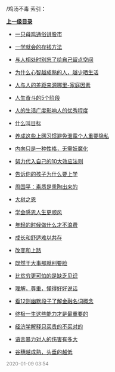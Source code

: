 /鸡汤不毒 索引：


**[上一级目录](/index.md)**

- [一只母鸡通俗讲股市](/鸡汤不毒/一只母鸡通俗讲股市.md)

- [一学就会的存钱方法](/鸡汤不毒/一学就会的存钱方法.md)

- [与人相处时别忘了给自己留点空间](/鸡汤不毒/与人相处时别忘了给自己留点空间.md)

- [为什么心智越成熟的人，越少晒生活](/鸡汤不毒/为什么心智越成熟的人，越少晒生活.md)

- [人与人的差距来源哪里-家庭因素](/鸡汤不毒/人与人的差距来源哪里-家庭因素.md)

- [人生奋斗的5个阶段](/鸡汤不毒/人生奋斗的5个阶段.md)

- [人的生活广度影响人的优秀程度](/鸡汤不毒/人的生活广度影响人的优秀程度.md)

- [什么叫目标](/鸡汤不毒/什么叫目标.md)

- [养成这些上网习惯避免泄露个人重要隐私](/鸡汤不毒/养成这些上网习惯避免泄露个人重要隐私.md)

- [内向只是一种性格，无需妖魔化](/鸡汤不毒/内向只是一种性格，无需妖魔化.md)

- [努力代入自己的10大效应法则](/鸡汤不毒/努力代入自己的10大效应法则.md)

- [告诉你的孩子为什么要上学](/鸡汤不毒/告诉你的孩子为什么要上学.md)

- [周国平：素质是熏陶出来的](/鸡汤不毒/周国平：素质是熏陶出来的.md)

- [大树之恩](/鸡汤不毒/大树之恩.md)

- [学会感恩人生更顺风](/鸡汤不毒/学会感恩人生更顺风.md)

- [年轻的时候做什么才不浪费](/鸡汤不毒/年轻的时候做什么才不浪费.md)

- [成长和舒适难以共存](/鸡汤不毒/成长和舒适难以共存.md)

- [改变和上路](/鸡汤不毒/改变和上路.md)

- [既然干大事那就别要脸](/鸡汤不毒/既然干大事那就别要脸.md)

- [比贫穷更可怕的是缺乏见识](/鸡汤不毒/比贫穷更可怕的是缺乏见识.md)

- [理解，尊重，懂得好好说话](/鸡汤不毒/理解，尊重，懂得好好说话.md)

- [看12则幽默段子了解金融名词概念](/鸡汤不毒/看12则幽默段子了解金融名词概念.md)

- [终极一生这些能力才是最重要的](/鸡汤不毒/终极一生这些能力才是最重要的.md)

- [经济学解释只买贵的不买对的](/鸡汤不毒/经济学解释只买贵的不买对的.md)

- [语言暴力对人的伤害有多大](/鸡汤不毒/语言暴力对人的伤害有多大.md)

- [谷穗越成熟，头垂的越低](/鸡汤不毒/谷穗越成熟，头垂的越低.md)


<font size=2 color='grey'> 2020-01-09 03:54 </font>